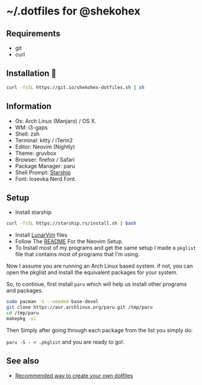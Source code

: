 # ~/.dotfiles for @shekohex

## Requirements

* git
* curl

## Installation 🔧

```bash
curl -fsSL https://git.io/shekohex-dotfiles.sh | sh
```

## Information

* Os: Arch Linux (Manjaro) / OS X.
* WM: i3-gaps
* Shell: zsh
* Terminal: kitty / iTerm2
* Editor: Neovim (Nightly)
* Theme: gruvbox
* Browser: firefox / Safari
* Package Manager: paru
* Shell Prompt: [Starship](https://starship.rs/)
* Font: Iosevka Nerd Font.

## Setup

* Install starship

```bash
curl -fsSL https://starship.rs/install.sh | bash
```

* Install [LunarVim](https://github.com/LunarVim/LunarVim) files
* Follow The [README](./.config/lvim/README.md) For the Neovim Setup.
* To Install most of my programs and get the same setup I made a `pkglist` file
that contains most of programs that I'm using.

Now I assume you are running an Arch Linux based system.
if not, you can open the pkglist and install the equivalent packages for your system.

So, to continue, first install `paru` which will help us install other programs and packages.

```bash
sudo pacman -S --needed base-devel
git clone https://aur.archlinux.org/paru.git /tmp/paru
cd /tmp/paru
makepkg -si
```

Then Simply after going through each package from the list you simply do:

`paru -S - < .pkglist` and you are ready to go!.

## See also

* [Recommended way to create your own dotfiles](https://www.atlassian.com/git/tutorials/dotfiles)

